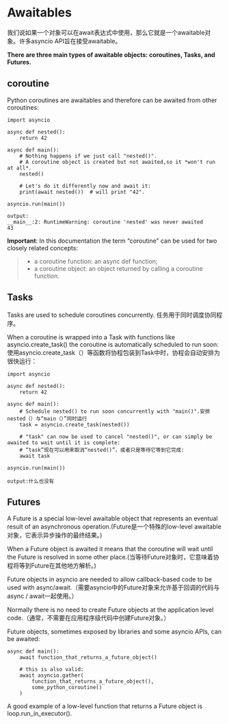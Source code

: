 # Awaitables

我们说如果一个对象可以在await表达式中使用，那么它就是一个awaitable对象。许多asyncio API旨在接受awaitable。

**There are three main types of awaitable objects: coroutines, Tasks, and Futures.**

## coroutine
Python coroutines are awaitables and therefore can be awaited from other coroutines:
```
import asyncio

async def nested():
    return 42

async def main():
    # Nothing happens if we just call "nested()".
    # A coroutine object is created but not awaited,so it *won't run at all*.
    nested()

    # Let's do it differently now and await it:
    print(await nested())  # will print "42".

asyncio.run(main())

output:
__main__:2: RuntimeWarning: coroutine 'nested' was never awaited
43
```
**Important**: In this documentation the term “coroutine” can be used for two closely related concepts:
>* a coroutine function: an async def function;
>* a coroutine object: an object returned by calling a coroutine function.

## Tasks
Tasks are used to schedule coroutines concurrently. 任务用于同时调度协同程序。

When a coroutine is wrapped into a Task with functions like asyncio.create_task() the coroutine is automatically scheduled to run soon:使用asyncio.create_task（）等函数将协程包装到Task中时，协程会自动安排为很快运行：
```
import asyncio

async def nested():
    return 42

async def main():
    # Schedule nested() to run soon concurrently with "main()".安排nested（）与“main（）”同时运行
    task = asyncio.create_task(nested())

    # "task" can now be used to cancel "nested()", or can simply be awaited to wait until it is complete:
    # “task”现在可以用来取消“nested()”，或者只是等待它等到它完成:
    await task

asyncio.run(main())

output:什么也没有
```
## Futures
A Future is a special low-level awaitable object that represents an eventual result of an asynchronous operation.(Future是一个特殊的low-level awaitable对象，它表示异步操作的最终结果。)

When a Future object is awaited it means that the coroutine will wait until the Future is resolved in some other place.(当等待Future对象时，它意味着协程将等到Future在其他地方解析。)

Future objects in asyncio are needed to allow callback-based code to be used with async/await.（需要asyncio中的Future对象来允许基于回调的代码与async / await一起使用。）

Normally there is no need to create Future objects at the application level code.（通常，不需要在应用程序级代码中创建Future对象。）

Future objects, sometimes exposed by libraries and some asyncio APIs, can be awaited:
```
async def main():
    await function_that_returns_a_future_object()

    # this is also valid:
    await asyncio.gather(
        function_that_returns_a_future_object(),
        some_python_coroutine()
    )
```
A good example of a low-level function that returns a Future object is loop.run_in_executor().
